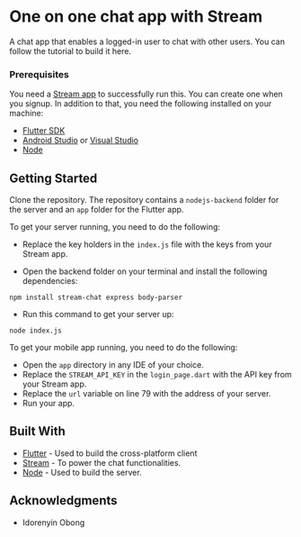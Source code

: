 # One on one chat app with Stream
A chat app that enables a logged-in user to chat with other users. You can follow the tutorial to build it here.

### Prerequisites

You need a [Stream app](https://getstream.io/) to successfully run this. You can create one when you signup. In addition to that, you need the following installed on your machine:

* [Flutter SDK](https://flutter.dev/docs/get-started/install)
* [Android Studio](https://developer.android.com/studio/index) or [Visual Studio](https://code.visualstudio.com/download)
* [Node](http://nodejs.org)

## Getting Started

Clone the repository. The repository contains a `nodejs-backend` folder for the server and an `app` folder for the Flutter app. 

To get your server running, you need to do the following:
* Replace the key holders in the `index.js` file with the keys from your Stream app.

* Open the backend folder on your terminal and install the following dependencies:

```
npm install stream-chat express body-parser
```

* Run this command to get your server up: 

```
node index.js
```

To get your mobile app running, you need to do the following:
* Open the `app` directory in any IDE of your choice.
* Replace the `STREAM_API_KEY` in the `login_page.dart` with the API key from your Stream app.
* Replace the `url` variable on line 79 with the address of your server.
* Run your app.

## Built With

* [Flutter](https://flutter.dev/) - Used to build the cross-platform client
* [Stream](https://getstream.io/) - To power the chat functionalities. 
* [Node](http://nodejs.org) - Used to build the server.


## Acknowledgments
- Idorenyin Obong
